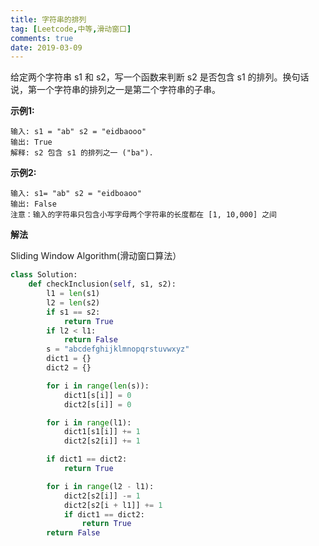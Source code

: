 ```yaml
---
title: 字符串的排列
tag: [Leetcode,中等,滑动窗口]
comments: true
date: 2019-03-09
---
```




给定两个字符串 s1 和 s2，写一个函数来判断 s2 是否包含 s1 的排列。换句话说，第一个字符串的排列之一是第二个字符串的子串。

**示例1:**

```
输入: s1 = "ab" s2 = "eidbaooo"
输出: True
解释: s2 包含 s1 的排列之一 ("ba").
```

**示例2:**

```
输入: s1= "ab" s2 = "eidboaoo"
输出: False
注意：输入的字符串只包含小写字母两个字符串的长度都在 [1, 10,000] 之间
```


**解法**

Sliding Window Algorithm(滑动窗口算法）

```python
class Solution:
    def checkInclusion(self, s1, s2):
        l1 = len(s1)
        l2 = len(s2)
        if s1 == s2:
            return True
        if l2 < l1:
            return False
        s = "abcdefghijklmnopqrstuvwxyz"
        dict1 = {}
        dict2 = {}

        for i in range(len(s)):
            dict1[s[i]] = 0
            dict2[s[i]] = 0

        for i in range(l1):
            dict1[s1[i]] += 1
            dict2[s2[i]] += 1

        if dict1 == dict2:
            return True

        for i in range(l2 - l1):
            dict2[s2[i]] -= 1
            dict2[s2[i + l1]] += 1
            if dict1 == dict2:
                return True
        return False
```